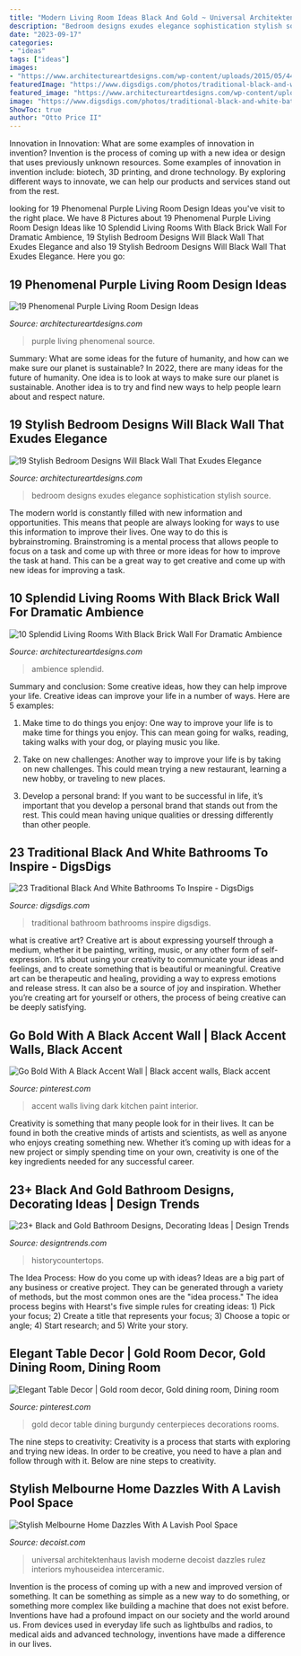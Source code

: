```yaml
---
title: "Modern Living Room Ideas Black And Gold ~ Universal Architektenhaus Lavish Moderne Decoist Dazzles Rulez Interiors Myhouseidea Interceramic"
description: "Bedroom designs exudes elegance sophistication stylish source"
date: "2023-09-17"
categories:
- "ideas"
tags: ["ideas"]
images:
- "https://www.architectureartdesigns.com/wp-content/uploads/2015/05/440.jpg"
featuredImage: "https://www.digsdigs.com/photos/traditional-black-and-white-bathroom-14.jpg"
featured_image: "https://www.architectureartdesigns.com/wp-content/uploads/2015/05/440.jpg"
image: "https://www.digsdigs.com/photos/traditional-black-and-white-bathroom-14.jpg"
ShowToc: true
author: "Otto Price II"
---
```



Innovation in Innovation: What are some examples of innovation in invention?
Invention is the process of coming up with a new idea or design that uses previously unknown resources. Some examples of innovation in invention include: biotech, 3D printing, and drone technology. By exploring different ways to innovate, we can help our products and services stand out from the rest.

	

		
looking for 19 Phenomenal Purple Living Room Design Ideas you've visit to the right place. We have 8 Pictures about 19 Phenomenal Purple Living Room Design Ideas like 10 Splendid Living Rooms With Black Brick Wall For Dramatic Ambience, 19 Stylish Bedroom Designs Will Black Wall That Exudes Elegance and also 19 Stylish Bedroom Designs Will Black Wall That Exudes Elegance. Here you go:
		
    
## 19 Phenomenal Purple Living Room Design Ideas

<img loading=lazy src="https://www.architectureartdesigns.com/wp-content/uploads/2015/05/440.jpg" onerror="this.onerror=null;this.src='https://tse2.mm.bing.net/th?id=OIP.TPHWyP9_XEn_G207cvhlhwHaFT&amp;pid=15.1';" alt="19 Phenomenal Purple Living Room Design Ideas">

_Source: architectureartdesigns.com_

>purple living phenomenal source. 

	

Summary: What are some ideas for the future of humanity, and how can we make sure our planet is sustainable?
In 2022, there are many ideas for the future of humanity. One idea is to look at ways to make sure our planet is sustainable. Another idea is to try and find new ways to help people learn about and respect nature.

    
## 19 Stylish Bedroom Designs Will Black Wall That Exudes Elegance

<img loading=lazy src="https://www.architectureartdesigns.com/wp-content/uploads/2016/04/3-55-630x419.jpg" onerror="this.onerror=null;this.src='https://tse4.mm.bing.net/th?id=OIP.3Bfhsnhon-Y2uhhUDW-6wQHaE7&amp;pid=15.1';" alt="19 Stylish Bedroom Designs Will Black Wall That Exudes Elegance">

_Source: architectureartdesigns.com_

>bedroom designs exudes elegance sophistication stylish source. 

	

The modern world is constantly filled with new information and opportunities. This means that people are always looking for ways to use this information to improve their lives. One way to do this is bybrainstroming. Brainstroming is a mental process that allows people to focus on a task and come up with three or more ideas for how to improve the task at hand. This can be a great way to get creative and come up with new ideas for improving a task.

    
## 10 Splendid Living Rooms With Black Brick Wall For Dramatic Ambience

<img loading=lazy src="https://www.architectureartdesigns.com/wp-content/uploads/2017/05/1-22-1024x580.jpg" onerror="this.onerror=null;this.src='https://tse4.mm.bing.net/th?id=OIP.BoB_a54ElQLN_fv_kHMYbgHaEM&amp;pid=15.1';" alt="10 Splendid Living Rooms With Black Brick Wall For Dramatic Ambience">

_Source: architectureartdesigns.com_

>ambience splendid. 

	

Summary and conclusion: Some creative ideas, how they can help improve your life.
Creative ideas can improve your life in a number of ways. Here are 5 examples:
1. Make time to do things you enjoy: One way to improve your life is to make time for things you enjoy. This can mean going for walks, reading, taking walks with your dog, or playing music you like.

2. Take on new challenges: Another way to improve your life is by taking on new challenges. This could mean trying a new restaurant, learning a new hobby, or traveling to new places.

3. Develop a personal brand: If you want to be successful in life, it’s important that you develop a personal brand that stands out from the rest. This could mean having unique qualities or dressing differently than other people.


    
## 23 Traditional Black And White Bathrooms To Inspire - DigsDigs

<img loading=lazy src="https://www.digsdigs.com/photos/traditional-black-and-white-bathroom-14.jpg" onerror="this.onerror=null;this.src='https://tse1.mm.bing.net/th?id=OIP.tiaWRomOvkyfngoNuxPM0AHaLH&amp;pid=15.1';" alt="23 Traditional Black And White Bathrooms To Inspire - DigsDigs">

_Source: digsdigs.com_

>traditional bathroom bathrooms inspire digsdigs. 

	

what is creative art?
Creative art is about expressing yourself through a medium, whether it be painting, writing, music, or any other form of self-expression. It’s about using your creativity to communicate your ideas and feelings, and to create something that is beautiful or meaningful.
Creative art can be therapeutic and healing, providing a way to express emotions and release stress. It can also be a source of joy and inspiration. Whether you’re creating art for yourself or others, the process of being creative can be deeply satisfying.

    
## Go Bold With A Black Accent Wall | Black Accent Walls, Black Accent

<img loading=lazy src="https://i.pinimg.com/736x/73/08/ea/7308ea5319a557560dc867def78eb7d4.jpg" onerror="this.onerror=null;this.src='https://tse4.mm.bing.net/th?id=OIP.jNSgwjKCHDCgTgMTzC1v9wAAAA&amp;pid=15.1';" alt="Go Bold With A Black Accent Wall | Black accent walls, Black accent">

_Source: pinterest.com_

>accent walls living dark kitchen paint interior. 

	

Creativity is something that many people look for in their lives. It can be found in both the creative minds of artists and scientists, as well as anyone who enjoys creating something new. Whether it’s coming up with ideas for a new project or simply spending time on your own, creativity is one of the key ingredients needed for any successful career.

    
## 23+ Black And Gold Bathroom Designs, Decorating Ideas | Design Trends

<img loading=lazy src="https://images.designtrends.com/wp-content/uploads/2016/03/25114753/Black-and-Gold-Bathroom-Vanity-Design.jpeg" onerror="this.onerror=null;this.src='https://tse4.mm.bing.net/th?id=OIP.ioSmkVo-k10XiYuMdCXfXwHaJ4&amp;pid=15.1';" alt="23+ Black and Gold Bathroom Designs, Decorating Ideas | Design Trends">

_Source: designtrends.com_

>historycountertops. 

	

The Idea Process: How do you come up with ideas?
Ideas are a big part of any business or creative project. They can be generated through a variety of methods, but the most common ones are the "idea process." The idea process begins with Hearst's five simple rules for creating ideas: 1) Pick your focus; 2) Create a title that represents your focus; 3) Choose a topic or angle; 4) Start research; and 5) Write your story.

    
## Elegant Table Decor | Gold Room Decor, Gold Dining Room, Dining Room

<img loading=lazy src="https://i.pinimg.com/736x/aa/41/09/aa41090f061f2850ddf123a0dcb59a39.jpg" onerror="this.onerror=null;this.src='https://tse3.mm.bing.net/th?id=OIP.Gp2aKAHBYLWMEuRXmmCuuAHaPP&amp;pid=15.1';" alt="Elegant Table Decor | Gold room decor, Gold dining room, Dining room">

_Source: pinterest.com_

>gold decor table dining burgundy centerpieces decorations rooms. 

	

The nine steps to creativity:
Creativity is a process that starts with exploring and trying new ideas. In order to be creative, you need to have a plan and follow through with it. Below are nine steps to creativity.

    
## Stylish Melbourne Home Dazzles With A Lavish Pool Space

<img loading=lazy src="https://cdn.decoist.com/wp-content/uploads/2013/09/Modern-bathroom-at-the-Balaclava-Road-house.jpg" onerror="this.onerror=null;this.src='https://tse2.mm.bing.net/th?id=OIP.UHAcNaRLRjahXT0MeINJGwHaKO&amp;pid=15.1';" alt="Stylish Melbourne Home Dazzles With A Lavish Pool Space">

_Source: decoist.com_

>universal architektenhaus lavish moderne decoist dazzles rulez interiors myhouseidea interceramic. 

	

Invention is the process of coming up with a new and improved version of something. It can be something as simple as a new way to do something, or something more complex like building a machine that does not exist before. Inventions have had a profound impact on our society and the world around us. From devices used in everyday life such as lightbulbs and radios, to medical aids and advanced technology, inventions have made a difference in our lives.

